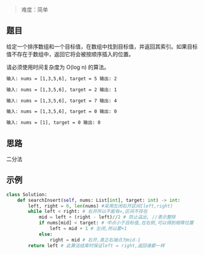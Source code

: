 > 难度：简单

## 题目

给定一个排序数组和一个目标值，在数组中找到目标值，并返回其索引。如果目标值不存在于数组中，返回它将会被按顺序插入的位置。

请必须使用时间复杂度为 O(log n) 的算法。

```html
输入: nums = [1,3,5,6], target = 5 输出: 2
```

```html
输入: nums = [1,3,5,6], target = 2 输出: 1
```

```html
输入: nums = [1,3,5,6], target = 7 输出: 4
```

```html
输入: nums = [1,3,5,6], target = 0 输出: 0
```

```html
输入: nums = [1], target = 0 输出: 0
```

## 思路

二分法

## 示例

```python
class Solution:
    def searchInsert(self, nums: List[int], target: int) -> int:
        left, right = 0, len(nums) #采用左闭右开区间[left,right)
        while left < right: # 右开所以不能有=,区间不存在
            mid = left + (right - left)//2 # 防止溢出, //表示整除
            if nums[mid] < target: # 中点小于目标值,在右侧,可以得到相等位置
                left = mid + 1 # 左闭,所以要+1
            else:
                right = mid # 右开,真正右端点为mid-1
        return left # 此算法结束时保证left = right,返回谁都一样
```
